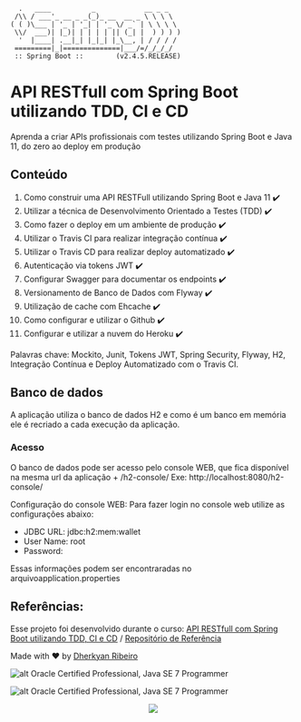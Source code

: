```
  .   ____          _            __ _ _
 /\\ / ___'_ __ _ _(_)_ __  __ _ \ \ \ \
( ( )\___ | '_ | '_| | '_ \/ _` | \ \ \ \
 \\/  ___)| |_)| | | | | || (_| |  ) ) ) )
  '  |____| .__|_| |_|_| |_\__, | / / / /
 =========|_|==============|___/=/_/_/_/
 :: Spring Boot ::        (v2.4.5.RELEASE)
```

# API RESTfull com Spring Boot utilizando TDD, CI e CD
Aprenda a criar APIs profissionais com testes utilizando Spring Boot e Java 11, do zero ao deploy em produção

## Conteúdo
1. Como construir uma API RESTFull utilizando Spring Boot e Java 11 :heavy_check_mark:
2. Utilizar a técnica de Desenvolvimento Orientado a Testes (TDD) :heavy_check_mark:
3. Como fazer o deploy em um ambiente de produção :heavy_check_mark:
4. Utilizar o Travis CI para realizar integração contínua :heavy_check_mark:
5. Utilizar o Travis CD para realizar deploy automatizado :heavy_check_mark:
6. Autenticação via tokens JWT :heavy_check_mark:
7. Configurar Swagger para documentar os endpoints :heavy_check_mark:
8. Versionamento de Banco de Dados com Flyway :heavy_check_mark:
9. Utilização de cache com Ehcache :heavy_check_mark:
10. Como configurar e utilizar o Github :heavy_check_mark:
11. Configurar e utilizar a nuvem do Heroku :heavy_check_mark:

Palavras chave: Mockito, Junit, Tokens JWT, Spring Security, Flyway, H2, Integração Contínua e Deploy Automatizado com o Travis CI.

## Banco de dados
A aplicação utiliza o banco de dados H2 e como é um banco em memória ele é recriado a cada execução da aplicação.
  
### Acesso
  O banco de dados pode ser acesso pelo console WEB, que fica disponível na mesma url da aplicação + /h2-console/ Exe: http://localhost:8080/h2-console/ 

Configuração do console WEB: Para fazer login no console web utilize as configurações abaixo:
* JDBC URL: jdbc:h2:mem:wallet
* User Name: root
* Password:

Essas informações podem ser encontraradas no arquivoapplication.properties

## Referências:

Esse projeto foi desenvolvido durante o curso: [API RESTfull com Spring Boot utilizando TDD, CI e CD](https://www.udemy.com/course/api-restfull-com-spring-boot-utilizando-tdd-ci-e-cd/ ) /  [Repositório de Referência](https://github.com/vitoralves/walletAPI)


Made with :heart: by [Dherkyan Ribeiro](https://www.credly.com/users/dherkyan-ribeiro-da-silva/badges)


![alt Oracle Certified Professional, Java SE 7 Programmer](https://images.credly.com/size/110x110/images/3661e48f-ee1c-47fc-a474-b84fca370a19/Oracle-Certification-badge_OC-Professional600X600.png)



![alt Oracle Certified Professional, Java SE 7 Programmer](https://o.remove.bg/downloads/11a3f378-f83b-4457-9dc9-a912f81286a5/img-removebg-preview.png)

<p align="center">
	<a href="">
		<img src="https://o.remove.bg/downloads/11a3f378-f83b-4457-9dc9-a912f81286a5/img-removebg-preview.png">
	</a>
</p>

